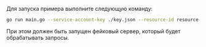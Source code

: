 Для запуска примера выполните следующую команду:

```bash
go run main.go --service-account-key ./key.json --resource-id resource-1 --folder-id folder --fake
```
При этом должен быть запущен фейковый сервер, который будет обрабатывать запросы.